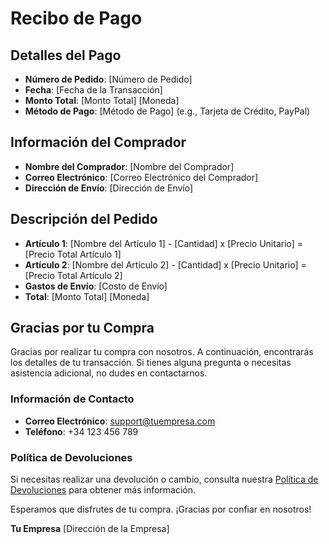 # Recibo de Pago

## Detalles del Pago

- **Número de Pedido**: [Número de Pedido]
- **Fecha**: [Fecha de la Transacción]
- **Monto Total**: [Monto Total] [Moneda]
- **Método de Pago**: [Método de Pago] (e.g., Tarjeta de Crédito, PayPal)

## Información del Comprador

- **Nombre del Comprador**: [Nombre del Comprador]
- **Correo Electrónico**: [Correo Electrónico del Comprador]
- **Dirección de Envío**: [Dirección de Envío]

## Descripción del Pedido

- **Artículo 1**: [Nombre del Artículo 1] - [Cantidad] x [Precio Unitario] = [Precio Total Artículo 1]
- **Artículo 2**: [Nombre del Artículo 2] - [Cantidad] x [Precio Unitario] = [Precio Total Artículo 2]
- **Gastos de Envío**: [Costo de Envío]
- **Total**: [Monto Total] [Moneda]

## Gracias por tu Compra

Gracias por realizar tu compra con nosotros. A continuación, encontrarás los detalles de tu transacción. Si tienes alguna pregunta o necesitas asistencia adicional, no dudes en contactarnos.

### Información de Contacto

- **Correo Electrónico**: support@tuempresa.com
- **Teléfono**: +34 123 456 789

### Política de Devoluciones

Si necesitas realizar una devolución o cambio, consulta nuestra [Política de Devoluciones](https://www.tuempresa.com/devoluciones) para obtener más información.

Esperamos que disfrutes de tu compra. ¡Gracias por confiar en nosotros!

**Tu Empresa**
[Dirección de la Empresa]
